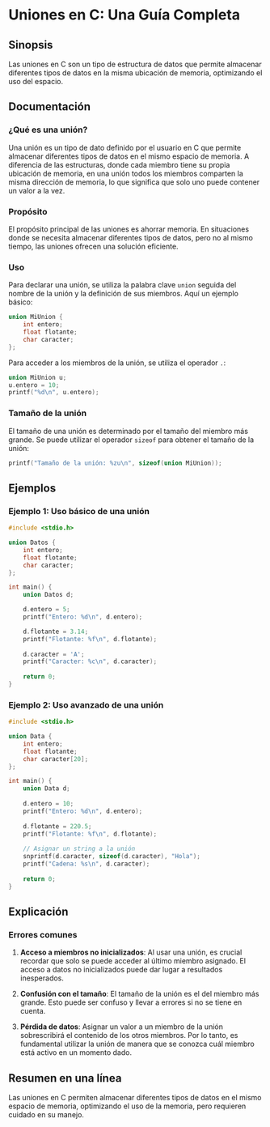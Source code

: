<!--
Meta Description: # Uniones en C: Una Guía Completa ## Sinopsis Las uniones en C son un tipo de estructura de datos que permite almacenar diferentes tipos de datos en l...
Meta Keywords: unión, una, entero, datos, flotante
-->

# Uniones en C: Una Guía Completa

## Sinopsis
Las uniones en C son un tipo de estructura de datos que permite almacenar diferentes tipos de datos en la misma ubicación de memoria, optimizando el uso del espacio.

## Documentación
### ¿Qué es una unión?
Una unión es un tipo de dato definido por el usuario en C que permite almacenar diferentes tipos de datos en el mismo espacio de memoria. A diferencia de las estructuras, donde cada miembro tiene su propia ubicación de memoria, en una unión todos los miembros comparten la misma dirección de memoria, lo que significa que solo uno puede contener un valor a la vez.

### Propósito
El propósito principal de las uniones es ahorrar memoria. En situaciones donde se necesita almacenar diferentes tipos de datos, pero no al mismo tiempo, las uniones ofrecen una solución eficiente.

### Uso
Para declarar una unión, se utiliza la palabra clave `union` seguida del nombre de la unión y la definición de sus miembros. Aquí un ejemplo básico:

```c
union MiUnion {
    int entero;
    float flotante;
    char caracter;
};
```

Para acceder a los miembros de la unión, se utiliza el operador `.`:

```c
union MiUnion u;
u.entero = 10;
printf("%d\n", u.entero);
```

### Tamaño de la unión
El tamaño de una unión es determinado por el tamaño del miembro más grande. Se puede utilizar el operador `sizeof` para obtener el tamaño de la unión:

```c
printf("Tamaño de la unión: %zu\n", sizeof(union MiUnion));
```

## Ejemplos
### Ejemplo 1: Uso básico de una unión
```c
#include <stdio.h>

union Datos {
    int entero;
    float flotante;
    char caracter;
};

int main() {
    union Datos d;

    d.entero = 5;
    printf("Entero: %d\n", d.entero);

    d.flotante = 3.14;
    printf("Flotante: %f\n", d.flotante);
    
    d.caracter = 'A';
    printf("Caracter: %c\n", d.caracter);
    
    return 0;
}
```

### Ejemplo 2: Uso avanzado de una unión
```c
#include <stdio.h>

union Data {
    int entero;
    float flotante;
    char caracter[20];
};

int main() {
    union Data d;
    
    d.entero = 10;
    printf("Entero: %d\n", d.entero);
    
    d.flotante = 220.5;
    printf("Flotante: %f\n", d.flotante);
    
    // Asignar un string a la unión
    snprintf(d.caracter, sizeof(d.caracter), "Hola");
    printf("Cadena: %s\n", d.caracter);
    
    return 0;
}
```

## Explicación
### Errores comunes
1. **Acceso a miembros no inicializados**: Al usar una unión, es crucial recordar que solo se puede acceder al último miembro asignado. El acceso a datos no inicializados puede dar lugar a resultados inesperados.
   
2. **Confusión con el tamaño**: El tamaño de la unión es el del miembro más grande. Esto puede ser confuso y llevar a errores si no se tiene en cuenta.

3. **Pérdida de datos**: Asignar un valor a un miembro de la unión sobrescribirá el contenido de los otros miembros. Por lo tanto, es fundamental utilizar la unión de manera que se conozca cuál miembro está activo en un momento dado.

## Resumen en una línea
Las uniones en C permiten almacenar diferentes tipos de datos en el mismo espacio de memoria, optimizando el uso de la memoria, pero requieren cuidado en su manejo.